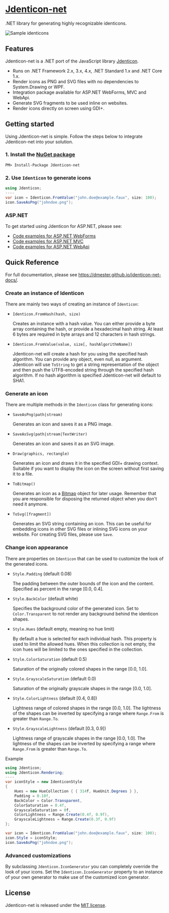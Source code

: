 # [Jdenticon-net](https://jdenticon.com)
.NET library for generating highly recognizable identicons.

![Sample identicons](https://jdenticon.com/hosted/github-samples.png)

## Features
Jdenticon-net is a .NET port of the JavaScript library [Jdenticon](https://github.com/dmester/jdenticon).

* Runs on .NET Framework 2.x, 3.x, 4.x, .NET Standard 1.x and .NET Core 1.x.
* Render icons as PNG and SVG files with no dependencies to System.Drawing or WPF.
* Integration package available for ASP.NET WebForms, MVC and WebApi.
* Generate SVG fragments to be used inline on websites.
* Render icons directly on screen using GDI+.

## Getting started
Using Jdenticon-net is simple. Follow the steps below to integrate Jdenticon-net into your solution.

### 1. Install the [NuGet package](https://www.nuget.org/packages/Jdenticon-net/)
```
PM> Install-Package Jdenticon-net
```

### 2. Use `Identicon` to generate icons
```csharp
using Jdenticon;
----
var icon = Identicon.FromValue("john.doe@example.faux", size: 100);
icon.SaveAsPng("johndoe.png");
```

### ASP.NET
To get started using Jdenticon for ASP.NET, please see:

* [Code examples for ASP.NET WebForms](https://dmester.github.io/jdenticon-net-docs/html/N_Jdenticon_AspNet_WebForms.htm)
* [Code examples for ASP.NET MVC](https://dmester.github.io/jdenticon-net-docs/html/N_Jdenticon_AspNet_Mvc.htm)
* [Code examples for ASP.NET WebApi](https://dmester.github.io/jdenticon-net-docs/html/N_Jdenticon_AspNet_WebApi.htm)

## Quick Reference
For full documentation, please see https://dmester.github.io/jdenticon-net-docs/.

### Create an instance of Identicon
There are mainly two ways of creating an instance of `Identicon`:

* `Identicon.FromHash(hash, size)`

  Creates an instance with a hash value. You can either provide a byte array containing the hash, or 
  provide a hexadecimal hash string. At least 6 bytes are required in byte arrays and 12 characters 
  in hash strings.
  
* `Identicon.FromValue(value, size[, hashAlgorithmName])`

  Jdenticon-net will create a hash for you using the specified hash algorithm. You can provide any 
  object, even null, as argument. Jdenticon will use `ToString` to get a string representation of the 
  object and then push the UTF8-encoded string through the specified hash algorithm. If no hash 
  algorithm is specified Jdenticon-net will default to SHA1.

### Generate an icon
There are multiple methods in the `Identicon` class for generating icons:

* `SaveAsPng(path|stream)`

  Generates an icon and saves it as a PNG image.
  
* `SaveAsSvg(path|stream|TextWriter)`

  Generates an icon and saves it as an SVG image.
  
* `Draw(graphics, rectangle)`

  Generates an icon and draws it in the specified GDI+ drawing context. Suitable if you want to 
  display the icon on the screen without first saving it to a file.
  
* `ToBitmap()`

  Generates an icon as a [Bitmap](https://msdn.microsoft.com/en-us/library/system.drawing.bitmap(v=vs.110).aspx)
  object for later usage. Remember that you are responsible for disposing the returned object when you don't 
  need it anymore.

* `ToSvg([fragment])`

  Generates an SVG string containing an icon. This can be useful for embedding icons in other SVG files or
  inlining SVG icons on your website. For creating SVG files, please use `Save`.
  
### Change icon appearance
There are properties on `Identicon` that can be used to customize the look of the generated icons.

* `Style.Padding` (default 0.08)

  The padding between the outer bounds of the icon and the content. Specified as percent in the range
  [0.0, 0.4].

* `Style.BackColor` (default white)

  Specifies the background color of the generated icon. Set to `Color.Transparent` to not render any 
  background behind the identicon shapes.
  
* `Style.Hues` (default empty, meaning no hue limit)

  By default a hue is selected for each individual hash. This property is used to limit the allowed
  hues. When this collection is not empty, the icon hues will be limited to the ones specified in
  the collection. 
  
* `Style.ColorSaturation` (default 0.5)
  
  Saturation of the originally colored shapes in the range [0.0, 1.0].
  
* `Style.GrayscaleSaturation` (default 0.0)
  
  Saturation of the originally grayscale shapes in the range [0.0, 1.0].
  
* `Style.ColorLightness` (default [0.4, 0.8])

  Lightness range of colored shapes in the range [0.0, 1.0]. The lightness of the shapes can be inverted by
  specifying a range where `Range.From` is greater than `Range.To`.
  
* `Style.GrayscaleLightness` (default [0.3, 0.9])

  Lightness range of grayscale shapes in the range [0.0, 1.0]. The lightness of the shapes can be inverted by
  specifying a range where `Range.From` is greater than `Range.To`.
  
Example

```csharp
using Jdenticon;
using Jdenticon.Rendering;
----
var iconStyle = new IdenticonStyle
{
    Hues = new HueCollection { { 314f, HueUnit.Degrees } },
    Padding = 0.10f,
    BackColor = Color.Transparent,
    ColorSaturation = 0.4f,
    GrayscaleSaturation = 0f,
    ColorLightness = Range.Create(0.4f, 0.9f),
    GrayscaleLightness = Range.Create(0.3f, 0.9f)
};

var icon = Identicon.FromValue("john.doe@example.faux", size: 100);
icon.Style = iconStyle;
icon.SaveAsPng("johndoe.png");
```
  
### Advanced customizations
By subclassing `Jdenticon.IconGenerator` you can completely override the look of your icons. Set the
`Identicon.IconGenerator` property to an instance of your own generator to make use of the customized 
icon generator.

## License
Jdenticon-net is released under the [MIT license](https://github.com/dmester/jdenticon-net/blob/master/LICENSE.txt).

